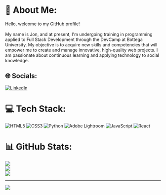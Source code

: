 # 💫 About Me:
Hello, welcome to my GitHub profile!<br><br>My name is Jon, and at present, I'm undergoing training in programming applied to Full Stack Development through the DevCamp at Bottega University. My objective is to acquire new skills and competencies that will empower me to create and manage innovative, high-quality web projects. I am passionate about continuous learning and applying technology to social knowledge.


## 🌐 Socials:
[![LinkedIn](https://img.shields.io/badge/LinkedIn-%230077B5.svg?logo=linkedin&logoColor=white)](https://linkedin.com/in/jon-madariaga-ortega) 

# 💻 Tech Stack:
![HTML5](https://img.shields.io/badge/html5-%23E34F26.svg?style=for-the-badge&logo=html5&logoColor=white) ![CSS3](https://img.shields.io/badge/css3-%231572B6.svg?style=for-the-badge&logo=css3&logoColor=white) ![Python](https://img.shields.io/badge/python-3670A0?style=for-the-badge&logo=python&logoColor=ffdd54) ![Adobe Lightroom](https://img.shields.io/badge/Adobe%20Lightroom-31A8FF.svg?style=for-the-badge&logo=Adobe%20Lightroom&logoColor=white) ![JavaScript](https://img.shields.io/badge/javascript-%23323330.svg?style=for-the-badge&logo=javascript&logoColor=%23F7DF1E) ![React](https://img.shields.io/badge/react-%2320232a.svg?style=for-the-badge&logo=react&logoColor=%2361DAFB)
# 📊 GitHub Stats:
![](https://github-readme-stats.vercel.app/api?username=JonMada&theme=radical&hide_border=true&include_all_commits=false&count_private=false)<br/>
![](https://github-readme-streak-stats.herokuapp.com/?user=JonMada&theme=radical&hide_border=true)<br/>
![](https://github-readme-stats.vercel.app/api/top-langs/?username=JonMada&theme=radical&hide_border=true&include_all_commits=false&count_private=false&layout=compact)


---
[![](https://visitcount.itsvg.in/api?id=JonMada&icon=2&color=1)](https://visitcount.itsvg.in)

<!-- Proudly created with GPRM ( https://gprm.itsvg.in ) -->
